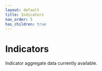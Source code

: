 ```yaml
---
layout: default
title: Indicators
nav_order: 5
has_children: true
---
```


# Indicators
 
Indicator aggregate data currently available.

